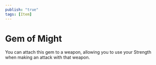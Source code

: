```yaml
---
publish: "true"
tags: [Item]
---
```

# Gem of Might

You can attach this gem to a weapon, allowing you to use your Strength when making an attack with that weapon.
